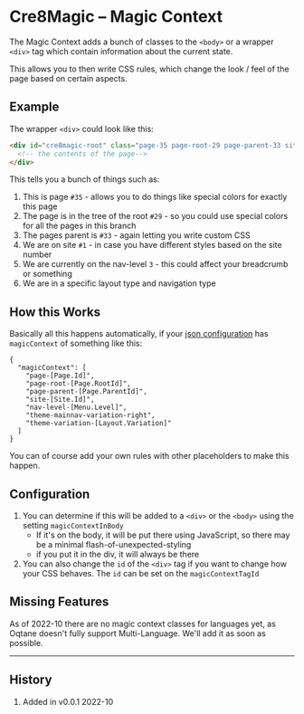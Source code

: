 # Cre8Magic – Magic Context

The Magic Context adds a bunch of classes to the `<body>` or a wrapper `<div>` tag
which contain information about the current state. 

This allows you to then write CSS rules, which change the look / feel of the page based on certain aspects.

## Example

The wrapper `<div>` could look like this:

```html
<div id="cre8magic-root" class="page-35 page-root-29 page-parent-33 site-1 nav-level-3 theme-mainnav-variation-right theme-variation-centered">
  <!-- the contents of the page-->
</div>
```

This tells you a bunch of things such as:

1. This is page `#35` - allows you to do things like special colors for exactly this page
1. The page is in the tree of the root `#29` - so you could use special colors for all the pages in this branch
1. The pages parent is `#33` - again letting you write custom CSS
1. We are on site `#1` - in case you have different styles based on the site number
1. We are currently on the nav-level `3` - this could affect your breadcrumb or something
1. We are in a specific layout type and navigation type

## How this Works

Basically all this happens automatically, if your [json configuration](./theme-json.md) has `magicContext` of something like this:

```jsonc
{
  "magicContext": [
    "page-[Page.Id]",
    "page-root-[Page.RootId]",
    "page-parent-[Page.ParentId]",
    "site-[Site.Id]",
    "nav-level-[Menu.Level]",
    "theme-mainnav-variation-right",
    "theme-variation-[Layout.Variation]"
  ]
}
```

You can of course add your own rules with other placeholders to make this happen. 

## Configuration

1. You can determine if this will be added to a `<div>` or the `<body>` using the setting `magicContextInBody`
    * If it's on the body, it will be put there using JavaScript, so there may be a minimal flash-of-unexpected-styling
    * if you put it in the div, it will always be there
1. You can also change the `id` of the `<div>` tag if you want to change how your CSS behaves. The `id` can be set on the `magicContextTagId`

## Missing Features

As of 2022-10 there are no magic context classes for languages yet, as Oqtane doesn't fully support Multi-Language. 
We'll add it as soon as possible. 

---

## History

1. Added in v0.0.1 2022-10